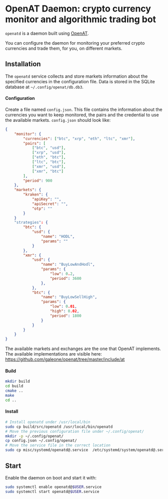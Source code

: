 # OpenAT Daemon: crypto currency monitor and algorithmic trading bot

`openatd` is a daemon built using [OpenAT](https://github.com/galeone/openat).

You can configure the daemon for monitoring your preferred crypto currencies and trade them, for you, on different markets.

## Installation

The `openatd` service collects and store markets information about the specified currencies in the configuration file. Data is stored in the SQLite database at `~/.config/openat/db.db3`.

#### Configuration

Create a file named `config.json`. This file contains the information about the currencies you want to keep monitored, the pairs and the credential to use the available markets.
`config.json` should look like:

```json
{
    "monitor": {
        "currencies": ["btc", "xrp", "eth", "ltc", "xmr"],
        "pairs": [
            ["btc", "usd"],
            ["xrp", "usd"],
            ["eth", "btc"],
            ["ltc", "btc"],
            ["xmr", "usd"],
            ["xmr", "btc"]
        ],
        "period": 900
    },
    "markets": {
        "kraken": {
            "apiKey": "",
            "apiSecret": "",
            "otp": ""
        }
    }
    "strategies": {
        "btc": {
            "usd": {
                "name": "HODL",
                "params": ""
            }
        },
        "xmr": {
            "usd": {
                "name": "BuyLowAndHodl",
                "params": {
                    "low": 0.2,
                    "period": 3600
                },
            },
            "btc": {
                "name": "BuyLowSellHigh",
                "params": {
                    "low": 0.01,
                    "high": 0.02,
                    "period": 1800
                }
            }
        }
    }
}
```

The available markets and exchanges are the one that OpenAT implements. The available implementations are visible here: https://github.com/galeone/openat/tree/master/include/at

#### Build

```bash
mkdir build
cd build
cmake ..
make
cd ..
```

#### Install

```bash
# Install openatd under /usr/local/bin
sudo cp build/src/openatd /usr/local/bin/openatd
# Move the previous configuration file under ~/.config/openat/
mkdir -p ~/.config/openat/
cp config.json ~/.config/openat/
# Move the service file in the correct location
sudo cp misc/systemd/openatd@.service  /etc/systemd/system/openatd@.service
```

## Start

Enable the daemon on boot and start it with:

```bash
sudo systemctl enable openatd@$USER.service
sudo systemctl start openatd@$USER.service
```

<!--
## Auto Trader: strategies
TODO
-->
